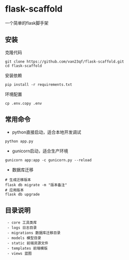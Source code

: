 # flask-scaffold
一个简单的flask脚手架

## 安装

克隆代码

```
git clone https://github.com/van23qf/flask-scaffold.git
cd flask-scaffold
```

安装依赖

```
pip install -r requirements.txt
```

环境配置

```
cp .env.copy .env
```

## 常用命令

 - python直接启动，适合本地开发调试

```
python app.py
```

 - gunicorn启动，适合生产环境

```
gunicorn app:app -c gunicorn.py --reload
```

 - 数据库迁移

```
# 生成迁移版本
flask db migrate -m "版本备注"
# 应用版本
flask db upgrade
```

## 目录说明

```
 - core 工具类库
 - logs 日志目录
 - migrations 数据库迁移目录
 - models 模型目录
 - static 前端资源文件
 - templates 前端模版
 - views 蓝图
```
